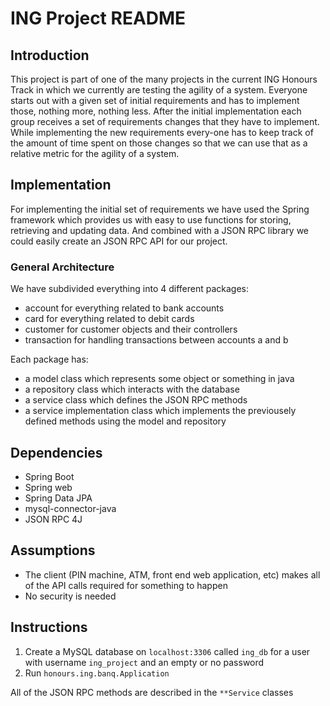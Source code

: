 # ING Project README

## Introduction

This project is part of one of the many projects in the current ING Honours Track in which we currently are testing the agility of a system. Everyone starts out with a given set of initial requirements and has to implement those, nothing more, nothing less. After the initial implementation each group receives a set of requirements changes that they have to implement. While implementing the new requirements every-one has to keep track of the amount of time spent on those changes so that we can use that as a relative metric for the agility of a system.

## Implementation

For implementing the initial set of requirements we have used the Spring framework which provides us with easy to use functions for storing, retrieving and updating data. And combined with a JSON RPC library we could easily create an JSON RPC API for our project.

### General Architecture

We have subdivided everything into 4 different packages:
- account for everything related to bank accounts
- card for everything related to debit cards
- customer for customer objects and their controllers
- transaction for handling transactions between accounts a and b

Each package has:
- a model class which represents some object or something in java
- a repository class which interacts with the database
- a service class which defines the JSON RPC methods
- a service implementation class which implements the previousely defined methods using the model and repository

## Dependencies

- Spring Boot
- Spring web
- Spring Data JPA
- mysql-connector-java
- JSON RPC 4J

## Assumptions

- The client (PIN machine, ATM, front end web application, etc) makes all of the API calls required for something to happen
- No security is needed

## Instructions

1. Create a MySQL database on `localhost:3306` called `ing_db` for a user with username `ing_project` and an empty or no password
2. Run `honours.ing.banq.Application`

All of the JSON RPC methods are described in the `**Service` classes
